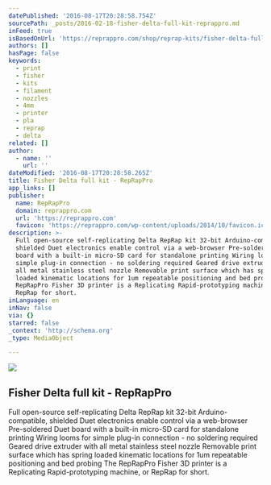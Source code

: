 ```yaml
---
datePublished: '2016-08-17T20:28:58.754Z'
sourcePath: _posts/2016-02-18-fisher-delta-full-kit-reprappro.md
inFeed: true
isBasedOnUrl: 'https://reprappro.com/shop/reprap-kits/fisher-delta-full-kit/'
authors: []
hasPage: false
keywords:
  - print
  - fisher
  - kits
  - filament
  - nozzles
  - 4mm
  - printer
  - pla
  - reprap
  - delta
related: []
author:
  - name: ''
    url: ''
dateModified: '2016-08-17T20:28:58.265Z'
title: Fisher Delta full kit - RepRapPro
app_links: []
publisher:
  name: RepRapPro
  domain: reprappro.com
  url: 'https://reprappro.com'
  favicon: 'https://reprappro.com/wp-content/uploads/2014/10/favicon.ico'
description: >-
  Full open-source self-replicating Delta RepRap kit 32-bit Arduino-compatible,
  shielded Duet electronics enable control via a web-browser Pre-soldered Duet
  board with a built-in micro-SD card for standalone printing Wiring looms for
  simple plug-in connection - no soldering required Geared drive extruder with
  all metal stainless steel nozzle Removable print surface which has spring
  loaded kinematic locations for 1um repeatable positioning and bed probing The
  RepRapPro Fisher 3D printer is a Replicating Rapid-prototyping machine, or
  RepRap for short.
inLanguage: en
inNav: false
via: {}
starred: false
_context: 'http://schema.org'
_type: MediaObject

---
```

<article style=""><img src="https://s3-us-west-2.amazonaws.com/the-grid-img/p/5860acd24c8f5325f7d835f4f3d0fc1c582fb0c6.png" /><h1>Fisher Delta full kit - RepRapPro</h1><p>Full open-source self-replicating Delta RepRap kit 32-bit Arduino-compatible, shielded Duet electronics enable control via a web-browser Pre-soldered Duet board with a built-in micro-SD card for standalone printing Wiring looms for simple plug-in connection - no soldering required Geared drive extruder with all metal stainless steel nozzle Removable print surface which has spring loaded kinematic locations for 1um repeatable positioning and bed probing The RepRapPro Fisher 3D printer is a Replicating Rapid-prototyping machine, or RepRap for short.</p></article>